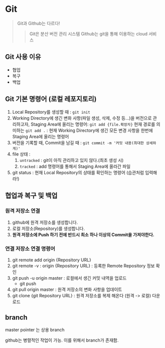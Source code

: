 # Git

> Git과 Github는 다르다!
> > Git은 분산 버전 관리 시스템
> > Github는 git을 통해 이용하는 cloud 서비스

## Git 사용 이유
* 협업
* 복구
* 백업

## Git 기본 명령어 (로컬 레포지토리)
1. Local Repository를 생성할 때 : `git init`
2. Working Directory에 생긴 변화 사항(파일 생성, 삭제, 수정 등...)을 버전으로 관리하고자, Staging Area에 올리는 명령어: `git add {file.확장자}`
   현재 경로를 의미하는 `git add .` : 현재 Working Directory에 생긴 모든 변경 사항을 한번에 Staging Area에 올리는 명령어
3. 버전을 기록할 때, Commit을 남길 때 : `git commit -m '커밋 내용(최대한 상세하게)'`
4. file 상태 :
   1. `untracked` : git이 아직 관리하고 있지 않다.(최초 생성 시)
   2. `tracked` : add 명령어를 통해서 Staging Area에 올라간 파일
5. git status : 현재 Local Repository의 상태를 확인하는 명령어 (습관처럼 입력해라!)

## 협업과 복구 및 백업
### 원격 저장소 연결
1. github에 원격 저장소를 생성합니다.
2. 로컬 저장소(Repository)를 생성합니다.
3. **원격 저장소에 Push 하기 전에 반드시 최소 하나 이상의 Commit을 가져야한다.**
   

### 연결 저장소 연결 명령어
1. git remote add origin {Repository URL}
2. git remote -v : origin  {Repository URL} : 등록한  Remote Repository 정보 확인
3. git push -u origin master : 로컬에서 생긴 커밋 내역을 업로드
   * git push
4. git pull origin master :  원격 저장소의 변화 사항을 업데이트
5. git clone {git Repository URL} : 원격 저장소를 복제 해온다 (원격 -> 로컬) 다운로드

## branch
master pointer 는 상용 branch

github는 병렬적인 작업이 가능. 이를 위해서 branch가 존재함.


